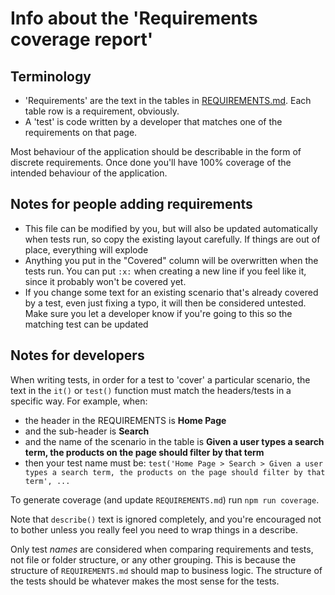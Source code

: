 # Info about the 'Requirements coverage report'

## Terminology
- 'Requirements' are the text in the tables in [REQUIREMENTS.md](REQUIREMENTS.md). Each table row is a requirement, obviously.
- A 'test' is code written by a developer that matches one of the requirements on that page.

Most behaviour of the application should be describable in the form of discrete requirements.
Once done you'll have 100% coverage of the intended behaviour of the application.

## Notes for people adding requirements
- This file can be modified by you, but will also be updated automatically when tests run, so
copy the existing layout carefully. If things are out of place, everything will explode
- Anything you put in the "Covered" column will be overwritten when the tests run. You can put `:x:`
when creating a new line if you feel like it, since it probably won't be covered yet.
- If you change some text for an existing scenario that's already covered by a test, even just fixing a typo, 
it will then be considered untested. Make sure you let a developer 
know if you're going to this so the matching test can be updated

## Notes for developers
When writing tests, in order for a test to 'cover' a particular scenario, the text in the `it()`
or `test()` function must match the headers/tests in a specific way. For example, when:
- the header in the REQUIREMENTS is **Home Page**
- and the sub-header is **Search**
- and the name of the scenario in the table is **Given a user types a search term,
the products on the page should filter by that term**
- then your test name must be: `test('Home Page > Search > Given a user types a search
 term, the products on the page should filter by that term', ...`

To generate coverage (and update `REQUIREMENTS.md`) run `npm run coverage`.  

Note that `describe()` text is ignored completely, and you're encouraged not to bother unless you
really feel you need to wrap things in a describe.

Only test _names_ are considered when comparing requirements and tests, not file or
folder structure, or any other grouping. This is because the structure 
of `REQUIREMENTS.md` should map to business logic. The structure 
of the tests should be whatever makes the most sense for the tests.
